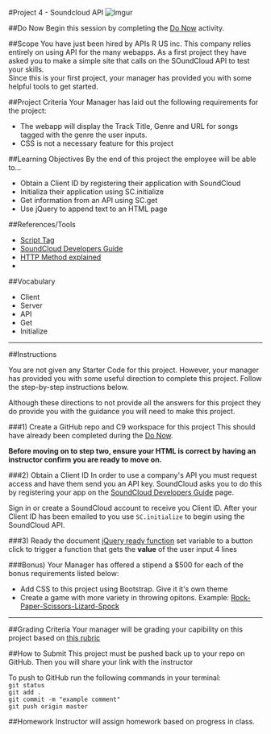 #Project 4 - Soundcloud API
![Imgur](http://i.imgur.com/2kSeDCY.png)

##Do Now 
Begin this session by completing the [Do Now](doNow.md) activity.

##Scope
You have just been hired by APIs R US inc. This company relies entirely on using API for the many webapps. As a first project they have asked you to make a simple site that calls on the SOundCloud API to test your skills.  
Since this is your first project, your manager has provided you with some helpful tools to get started. 

##Project Criteria
Your Manager has laid out the following requirements for the project: 

* The webapp will display the Track Title, Genre and URL for songs tagged with the genre the user inputs.
* CSS is not a necessary feature for this project 


##Learning Objectives
By the end of this project the employee will be able to...

* Obtain a Client ID by registering their application with SoundCloud
* Initializa their application using SC.initialize
* Get information from an API using SC.get
* Use jQuery to append text to an HTML page

##References/Tools
* [Script Tag](http://javascript.crockford.com/script.html)
* [SoundCloud Developers Guide](developers.soundcloud.com/docs/api/guide)
* [HTTP Method explained](http://www.w3schools.com/tags/ref_httpmethods.asp)
* []()
 
##Vocabulary

* Client
* Server
* API
* Get 
* Initialize 

***
##Instructions

You are not given any Starter Code for this project. However, your manager has provided you with some useful direction to complete this project. Follow the step-by-step instructions below. 

Although these directions to not provide all the answers for this project they do provide you with the guidance you will need to make this project.

###1) Create a GitHub repo and C9 workspace for this project
This should have already been completed during the [Do Now](doNow.md).

**Before moving on to step two, ensure your HTML is correct by having an instructor confirm you are ready to move on.** 

###2) Obtain a Client ID
In order to use a company's API you must request access and have them send you an API key. SoundCloud asks you to do this by registering your app on the [SoundCloud Developers Guide](developers.soundcloud.com/docs/api/guide) page.

Sign in or create a SoundCloud account to receive you Client ID. After your Client ID has been emailed to you use ```SC.initialize``` to begin using the SoundCloud API.


###3) Ready the document
[jQuery ready function](learn.jquery.com/using-jquery-core/document-ready/)
set variable to a button click to trigger a function that gets the **value**  of the user input
4 lines

###Bonus) 
Your Manager has offered a stipend a $500 for each of the bonus requirements listed below: 

* Add CSS to this project using Bootstrap. Give it it's own theme
* Create a game with more variety in throwing opitons. Example: [Rock-Paper-Scissors-Lizard-Spock](http://en.wikipedia.org/wiki/Rock-paper-scissors-lizard-Spock) 
***

##Grading Criteria
Your manager will be grading your capibility on this project based on [this rubric](/assessment.md)

##How to Submit
This project must be pushed back up to your repo on GitHub. Then you will share your link with the instructor

To push to GitHub run the following commands in your terminal:  
`git status`  
`git add .`  
`git commit -m "example comment"`  
`git push origin master`

##Homework
Instructor will assign homework based on progress in class.



